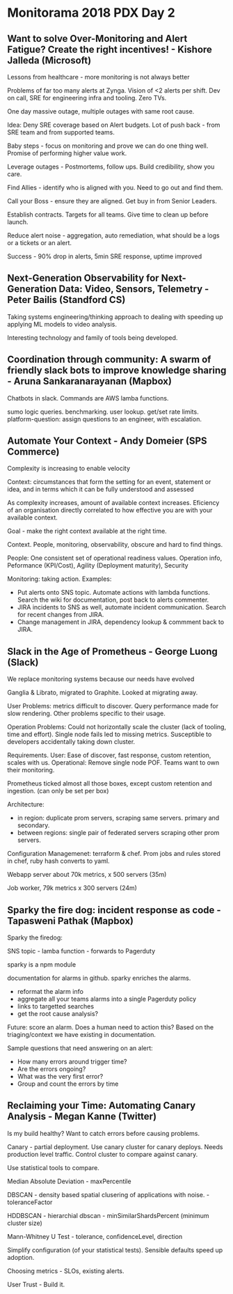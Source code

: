 # Monitorama 2018 PDX Day 2

## Want to solve Over-Monitoring and Alert Fatigue? Create the right incentives! - Kishore Jalleda (Microsoft)

Lessons from healthcare - more monitoring is not always better

Problems of far too many alerts at Zynga. Vision of <2 alerts per shift. Dev on call, SRE for engineering infra and tooling. Zero TVs.

One day massive outage, multiple outages with same root cause.

Idea: Deny SRE coverage based on Alert budgets. Lot of push back - from SRE team and from supported teams. 

Baby steps - focus on monitoring and prove we can do one thing well. Promise of performing higher value work.

Leverage outages - Postmortems, follow ups. Build credibility, show you care.

Find Allies - identify who is aligned with you. Need to go out and find them.

Call your Boss - ensure they are aligned. Get buy in from Senior Leaders.

Establish contracts. Targets for all teams. Give time to clean up before launch.

Reduce alert noise - aggregation, auto remediation, what should be a logs or a tickets or an alert.

Success - 90% drop in alerts, 5min SRE response, uptime improved


## Next-Generation Observability for Next-Generation Data: Video, Sensors, Telemetry - Peter Bailis (Standford CS)

Taking systems engineering/thinking approach to dealing with speeding up applying ML models to video analysis.

Interesting technology and family of tools being developed.

## Coordination through community: A swarm of friendly slack bots to improve knowledge sharing - Aruna Sankaranarayanan (Mapbox)

Chatbots in slack. Commands are AWS lamba functions. 

sumo logic queries. benchmarking. user lookup. get/set rate limits. platform-question: assign questions to an engineer, with escalation.


## Automate Your Context - Andy Domeier (SPS Commerce)

Complexity is increasing to enable velocity

Context: circumstances that form the setting for an event, statement or idea, and in terms which it can be fully understood and assessed

As complexity increases, amount of available context increases. Eficiency of an organisation directly correlated to how effective you are with your available context.

Goal - make the right context available at the right time.

Context. People, monitoring, observability, obscure and hard to find things.

People: One consistent set of operational readiness values. Operation info, Peformance (KPI/Cost), Agility (Deployment maturity), Security

Monitoring: taking action. Examples:

- Put alerts onto SNS topic. Automate actions with lambda functions. Search the wiki for documentation, post back to alerts commenter. 
- JIRA incidents to SNS as well, automate incident communication. Search for recent changes from JIRA. 
- Change management in JIRA, dependency lookup & commment back to JIRA.



## Slack in the Age of Prometheus - George Luong (Slack)

We replace monitoring systems because our needs have evolved

Ganglia & Librato, migrated to Graphite. Looked at migrating away.

User Problems: metrics difficult to discover. Query performance made for slow rendering. Other problems specific to their usage.

Operation Problems: Could not horizontally scale the cluster (lack of tooling, time and effort). Single node fails led to missing metrics. Susceptible to developers accidentally taking down cluster.

Requirements. User: Ease of discover, fast response, custom retention, scales with us. Operational: Remove single node POF. Teams want to own their monitoring. 

Prometheus ticked almost all those boxes, except custom retention and ingestion. (can only be set per box)

Architecture: 

- in region: duplicate prom servers, scraping same servers. primary and secondary. 
- between regions: single pair of federated servers scraping other prom servers.

Configuration Managemenet: terraform & chef. Prom jobs and rules stored in chef, ruby hash converts to yaml.

Webapp server about 70k metrics, x 500 servers (35m)

Job worker, 79k metrics x 300 servers (24m)


## Sparky the fire dog: incident response as code - Tapasweni Pathak (Mapbox)

Sparky the firedog:

SNS topic - lamba function - forwards to Pagerduty

sparky is a npm module

documentation for alarms in github. sparky enriches the alarms.

- reformat the alarm info
- aggregate all your teams alarms into a single Pagerduty policy
- links to targetted searches
- get the root cause analysis?

Future: score an alarm. Does a human need to action this? Based on the triaging/context we have existing in documentation.

Sample questions that need answering on an alert:

- How many errors around trigger time?
- Are the errors ongoing?
- What was the very first error?
- Group and count the errors by time


## Reclaiming your Time: Automating Canary Analysis - Megan Kanne (Twitter)


Is my build healthy? Want to catch errors before causing problems.

Canary - partial deployment. Use canary cluster for canary deploys. Needs production level traffic. Control cluster to compare against canary.

Use statistical tools to compare.

Median Absolute Deviation - maxPercentile

DBSCAN - density based spatial clusering of applications with noise. - toleranceFactor

HDDBSCAN - hierarchial dbscan - minSimilarShardsPercent (minimum cluster size)

Mann-Whitney U Test - tolerance, confidenceLevel, direction

Simplify configuration (of your statistical tests). Sensible defaults speed up adoption. 

Choosing metrics - SLOs, existing alerts.

User Trust - Build it.
